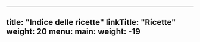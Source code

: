 
---
title: "Indice delle ricette"
linkTitle: "Ricette"
weight: 20
menu:
  main:
    weight: -19
---
